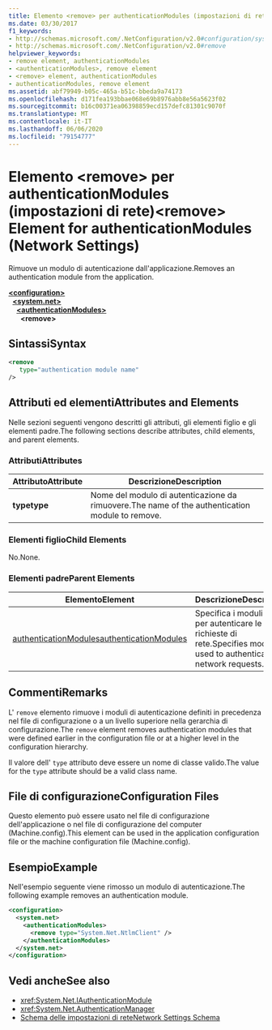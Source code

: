 ```yaml
---
title: Elemento <remove> per authenticationModules (impostazioni di rete)
ms.date: 03/30/2017
f1_keywords:
- http://schemas.microsoft.com/.NetConfiguration/v2.0#configuration/system.net/authenticationModules/remove
- http://schemas.microsoft.com/.NetConfiguration/v2.0#remove
helpviewer_keywords:
- remove element, authenticationModules
- <authenticationModules>, remove element
- <remove> element, authenticationModules
- authenticationModules, remove element
ms.assetid: abf79949-b05c-465a-b51c-bbeda9a74173
ms.openlocfilehash: d171fea193bbae068e69b8976abb8e56a5623f02
ms.sourcegitcommit: b16c00371ea06398859ecd157defc81301c9070f
ms.translationtype: MT
ms.contentlocale: it-IT
ms.lasthandoff: 06/06/2020
ms.locfileid: "79154777"
---
```

# <a name="remove-element-for-authenticationmodules-network-settings"></a><span data-ttu-id="55c67-102">Elemento \<remove> per authenticationModules (impostazioni di rete)</span><span class="sxs-lookup"><span data-stu-id="55c67-102">\<remove> Element for authenticationModules (Network Settings)</span></span>
<span data-ttu-id="55c67-103">Rimuove un modulo di autenticazione dall'applicazione.</span><span class="sxs-lookup"><span data-stu-id="55c67-103">Removes an authentication module from the application.</span></span>  

[**\<configuration>**](../configuration-element.md)\
&nbsp;&nbsp;[**\<system.net>**](system-net-element-network-settings.md)\
&nbsp;&nbsp;&nbsp;&nbsp;[**\<authenticationModules>**](authenticationmodules-element-network-settings.md)\
&nbsp;&nbsp;&nbsp;&nbsp;&nbsp;&nbsp;**\<remove>**

## <a name="syntax"></a><span data-ttu-id="55c67-104">Sintassi</span><span class="sxs-lookup"><span data-stu-id="55c67-104">Syntax</span></span>  
  
```xml  
<remove
   type="authentication module name"
/>  
```  
  
## <a name="attributes-and-elements"></a><span data-ttu-id="55c67-105">Attributi ed elementi</span><span class="sxs-lookup"><span data-stu-id="55c67-105">Attributes and Elements</span></span>  
 <span data-ttu-id="55c67-106">Nelle sezioni seguenti vengono descritti gli attributi, gli elementi figlio e gli elementi padre.</span><span class="sxs-lookup"><span data-stu-id="55c67-106">The following sections describe attributes, child elements, and parent elements.</span></span>  
  
### <a name="attributes"></a><span data-ttu-id="55c67-107">Attributi</span><span class="sxs-lookup"><span data-stu-id="55c67-107">Attributes</span></span>  
  
|<span data-ttu-id="55c67-108">**Attributo**</span><span class="sxs-lookup"><span data-stu-id="55c67-108">**Attribute**</span></span>|<span data-ttu-id="55c67-109">**Descrizione**</span><span class="sxs-lookup"><span data-stu-id="55c67-109">**Description**</span></span>|  
|-------------------|---------------------|  
|<span data-ttu-id="55c67-110">**type**</span><span class="sxs-lookup"><span data-stu-id="55c67-110">**type**</span></span>|<span data-ttu-id="55c67-111">Nome del modulo di autenticazione da rimuovere.</span><span class="sxs-lookup"><span data-stu-id="55c67-111">The name of the authentication module to remove.</span></span>|  
  
### <a name="child-elements"></a><span data-ttu-id="55c67-112">Elementi figlio</span><span class="sxs-lookup"><span data-stu-id="55c67-112">Child Elements</span></span>  
 <span data-ttu-id="55c67-113">No.</span><span class="sxs-lookup"><span data-stu-id="55c67-113">None.</span></span>  
  
### <a name="parent-elements"></a><span data-ttu-id="55c67-114">Elementi padre</span><span class="sxs-lookup"><span data-stu-id="55c67-114">Parent Elements</span></span>  
  
|<span data-ttu-id="55c67-115">**Elemento**</span><span class="sxs-lookup"><span data-stu-id="55c67-115">**Element**</span></span>|<span data-ttu-id="55c67-116">**Descrizione**</span><span class="sxs-lookup"><span data-stu-id="55c67-116">**Description**</span></span>|  
|-----------------|---------------------|  
|[<span data-ttu-id="55c67-117">authenticationModules</span><span class="sxs-lookup"><span data-stu-id="55c67-117">authenticationModules</span></span>](authenticationmodules-element-network-settings.md)|<span data-ttu-id="55c67-118">Specifica i moduli usati per autenticare le richieste di rete.</span><span class="sxs-lookup"><span data-stu-id="55c67-118">Specifies modules used to authenticate network requests.</span></span>|  
  
## <a name="remarks"></a><span data-ttu-id="55c67-119">Commenti</span><span class="sxs-lookup"><span data-stu-id="55c67-119">Remarks</span></span>  
 <span data-ttu-id="55c67-120">L' `remove` elemento rimuove i moduli di autenticazione definiti in precedenza nel file di configurazione o a un livello superiore nella gerarchia di configurazione.</span><span class="sxs-lookup"><span data-stu-id="55c67-120">The `remove` element removes authentication modules that were defined earlier in the configuration file or at a higher level in the configuration hierarchy.</span></span>  
  
 <span data-ttu-id="55c67-121">Il valore dell' `type` attributo deve essere un nome di classe valido.</span><span class="sxs-lookup"><span data-stu-id="55c67-121">The value for the `type` attribute should be a valid class name.</span></span>  
  
## <a name="configuration-files"></a><span data-ttu-id="55c67-122">File di configurazione</span><span class="sxs-lookup"><span data-stu-id="55c67-122">Configuration Files</span></span>  
 <span data-ttu-id="55c67-123">Questo elemento può essere usato nel file di configurazione dell'applicazione o nel file di configurazione del computer (Machine.config).</span><span class="sxs-lookup"><span data-stu-id="55c67-123">This element can be used in the application configuration file or the machine configuration file (Machine.config).</span></span>  
  
## <a name="example"></a><span data-ttu-id="55c67-124">Esempio</span><span class="sxs-lookup"><span data-stu-id="55c67-124">Example</span></span>  
 <span data-ttu-id="55c67-125">Nell'esempio seguente viene rimosso un modulo di autenticazione.</span><span class="sxs-lookup"><span data-stu-id="55c67-125">The following example removes an authentication module.</span></span>  
  
```xml  
<configuration>  
  <system.net>  
    <authenticationModules>  
      <remove type="System.Net.NtlmClient" />  
    </authenticationModules>  
  </system.net>  
</configuration>  
```  
  
## <a name="see-also"></a><span data-ttu-id="55c67-126">Vedi anche</span><span class="sxs-lookup"><span data-stu-id="55c67-126">See also</span></span>

- <xref:System.Net.IAuthenticationModule>
- <xref:System.Net.AuthenticationManager>
- [<span data-ttu-id="55c67-127">Schema delle impostazioni di rete</span><span class="sxs-lookup"><span data-stu-id="55c67-127">Network Settings Schema</span></span>](index.md)
